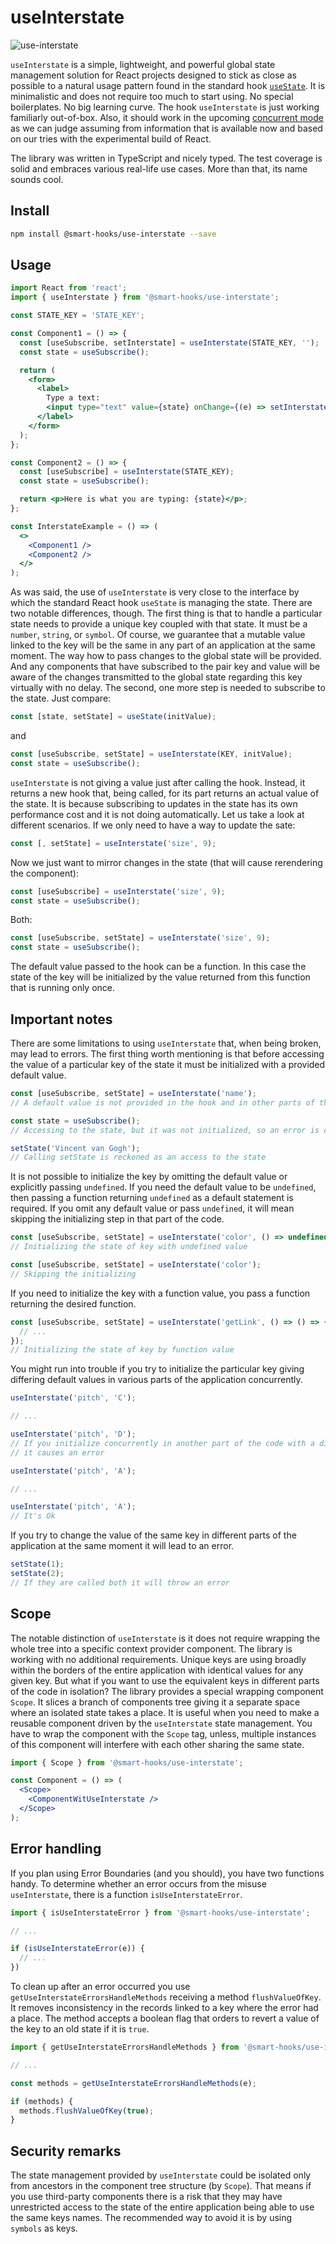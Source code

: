 # useInterstate

![use-interstate](use-interstate.png)

`useInterstate` is a simple, lightweight, and powerful global state management solution for React
projects designed to stick as close as possible to a natural usage pattern found in the standard
hook [`useState`](https://reactjs.org/docs/hooks-reference.html#usestate). It is minimalistic and does not require too much to start using. No special
boilerplates. No big learning curve. The hook `useInterstate` is just working familiarly out-of-box.
Also, it should work in the upcoming [concurrent mode](https://reactjs.org/docs/concurrent-mode-intro.html) as we can judge assuming from information that
is available now and based on our tries with the experimental build of React.

The library was written in TypeScript and nicely typed. The test coverage is solid and embraces
various real-life use cases. More than that, its name sounds cool.

## Install

```bash
npm install @smart-hooks/use-interstate --save
```

## Usage

```jsx
import React from 'react';
import { useInterstate } from '@smart-hooks/use-interstate';

const STATE_KEY = 'STATE_KEY';

const Component1 = () => {
  const [useSubscribe, setInterstate] = useInterstate(STATE_KEY, '');
  const state = useSubscribe();

  return (
    <form>
      <label>
        Type a text:
        <input type="text" value={state} onChange={(e) => setInterstate(e.target.value)} />
      </label>
    </form>
  );
};

const Component2 = () => {
  const [useSubscribe] = useInterstate(STATE_KEY);
  const state = useSubscribe();

  return <p>Here is what you are typing: {state}</p>;
};

const InterstateExample = () => (
  <>
    <Component1 />
    <Component2 />
  </>
);
```

As was said, the use of `useInterstate` is very close to the interface by which the standard React
hook `useState` is managing the state. There are two notable differences, though. The first thing is
that to handle a particular state needs to provide a unique key coupled with that state. It must be
a `number`, `string`, or `symbol`. Of course, we guarantee that a mutable value linked to the key
will be the same in any part of an application at the same moment. The way how to pass changes to
the global state will be provided. And any components that have subscribed to the pair key and value
will be aware of the changes transmitted to the global state regarding this key virtually with no
delay. The second, one more step is needed to subscribe to the state. Just compare:

```js
const [state, setState] = useState(initValue);
```

and

```js
const [useSubscribe, setState] = useInterstate(KEY, initValue);
const state = useSubscribe();
```

`useInterstate` is not giving a value just after calling the hook. Instead, it returns a new hook
that, being called, for its part returns an actual value of the state. It is because subscribing to
updates in the state has its own performance cost and it is not doing automatically. Let us take a
look at different scenarios. If we only need to have a way to update the sate:

```js
const [, setState] = useInterstate('size', 9);
```

Now we just want to mirror changes in the state (that will cause rerendering the component):

```js
const [useSubscribe] = useInterstate('size', 9);
const state = useSubscribe();
```

Both:

```js
const [useSubscribe, setState] = useInterstate('size', 9);
const state = useSubscribe();
```

The default value passed to the hook can be a function. In this case the state of the key will be
initialized by the value returned from this function that is running only once.

## Important notes

There are some limitations to using `useInterstate` that, when being broken, may lead to errors. The
first thing worth mentioning is that before accessing the value of a particular key of the state it
must be initialized with a provided default value.

```js
const [useSubscribe, setState] = useInterstate('name');
// A default value is not provided in the hook and in other parts of the code for this key

const state = useSubscribe();
// Accessing to the state, but it was not initialized, so an error is caused
```

```js
setState('Vincent van Gogh');
// Calling setState is reckoned as an access to the state
```

It is not possible to initialize the key by omitting the default value or explicitly passing
`undefined`. If you need the default value to be `undefined`, then passing a function returning
`undefined` as a default statement is required. If you omit any default value or pass `undefined`,
it will mean skipping the initializing step in that part of the code.

```js
const [useSubscribe, setState] = useInterstate('color', () => undefined);
// Initializing the state of key with undefined value

const [useSubscribe, setState] = useInterstate('color');
// Skipping the initializing
```

If you need to initialize the key with a function value, you pass a function returning the desired
function.

```js
const [useSubscribe, setState] = useInterstate('getLink', () => () => {
  // ...
});
// Initializing the state of key by function value
```

You might run into trouble if you try to initialize the particular key giving differing default
values in various parts of the application concurrently.

```js
useInterstate('pitch', 'C');

// ...

useInterstate('pitch', 'D');
// If you initialize concurrently in another part of the code with a different default value,
// it causes an error
```

```js
useInterstate('pitch', 'A');

// ...

useInterstate('pitch', 'A');
// It's Ok
```

If you try to change the value of the same key in different parts of the application at the same
moment it will lead to an error.

```js
setState(1);
setState(2);
// If they are called both it will throw an error
```

## Scope

The notable distinction of `useInterstate` is it does not require wrapping the whole tree into a
specific context provider component. The library is working with no additional requirements. Unique
keys are using broadly within the borders of the entire application with identical values for any
given key. But what if you want to use the equivalent keys in different parts of the code in
isolation? The library provides a special wrapping component `Scope`. It slices a branch of
components tree giving it a separate space where an isolated state takes a place. It is useful when
you need to make a reusable component driven by the `useInterstate` state management. You have to
wrap the component with the `Scope` tag, unless, multiple instances of this component will interfere
with each other sharing the same state.

```jsx
import { Scope } from '@smart-hooks/use-interstate';

const Component = () => (
  <Scope>
    <ComponentWitUseInterstate />
  </Scope>
);
```

## Error handling

If you plan using Error Boundaries (and you should), you have two functions handy. To determine
whether an error occurs from the misuse `useInterstate`, there is a function `isUseInterstateError`.

```js
import { isUseInterstateError } from '@smart-hooks/use-interstate';

// ...

if (isUseInterstateError(e)) {
  // ...
})

```

To clean up after an error occurred you use `getUseInterstateErrorsHandleMethods` receiving a method
`flushValueOfKey`. It removes inconsistency in the records linked to a key where the error had a
place. The method accepts a boolean flag that orders to revert a value of the key to an old state if
it is `true`.

```js
import { getUseInterstateErrorsHandleMethods } from '@smart-hooks/use-interstate';

// ...

const methods = getUseInterstateErrorsHandleMethods(e);

if (methods) {
  methods.flushValueOfKey(true);
}
```

## Security remarks

The state management provided by `useInterstate` could be isolated only from ancestors in the
component tree structure (by `Scope`). That means if you use third-party components there is a risk
that they may have unrestricted access to the state of the entire application being able to use the
same keys names. The recommended way to avoid it is by using `symbols` as keys.
